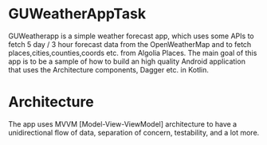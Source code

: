 # GUWeatherAppTask

GUWeatherapp is a simple weather forecast app, which uses some APIs to fetch 5 day / 3 hour forecast data from the OpenWeatherMap and to fetch places,cities,counties,coords etc. from Algolia Places. The main goal of this app is to be a sample of how to build an high quality Android application that uses the Architecture components, Dagger etc. in Kotlin.


# Architecture

The app uses MVVM [Model-View-ViewModel] architecture to have a unidirectional flow of data, separation of concern, testability, and a lot more.
